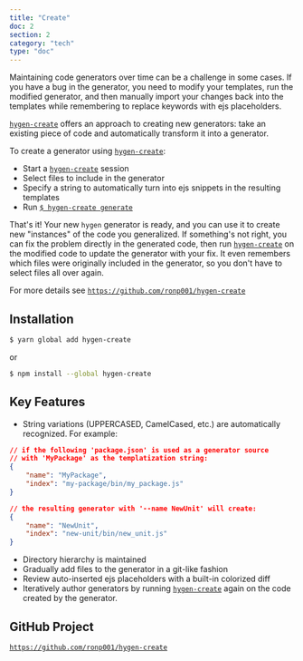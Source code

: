 ```yaml
---
title: "Create"
doc: 2
section: 2
category: "tech"
type: "doc"
---
```


Maintaining code generators over time can be a challenge in some cases. If you have a bug in the generator, you need to modify your templates, run the modified generator, and then manually import your changes back into the templates while remembering to replace keywords with ejs placeholders.

[`hygen-create`](https://github.com/ronp001/hygen-create) offers an approach to creating new generators: take an existing piece of code and automatically transform it into a generator.

To create a generator using [`hygen-create`](https://github.com/ronp001/hygen-create):
* Start a [`hygen-create`](https://github.com/ronp001/hygen-create) session
* Select files to include in the generator
* Specify a string to automatically turn into ejs snippets in the resulting templates
* Run [`$ hygen-create generate`](https://github.com/ronp001/hygen-create)

That's it!  Your new `hygen` generator is ready, and you can use it to create new "instances" of the code you generalized.  If something's not right, you can fix the problem directly in the generated code, then run [`hygen-create`](https://github.com/ronp001/hygen-create) on the modified code to update the generator with your fix.  It even remembers which files were originally included in the generator, so you don't have to select files all over again.

For more details see [`https://github.com/ronp001/hygen-create`](https://github.com/ronp001/hygen-create)


## Installation

```bash
$ yarn global add hygen-create
```
or
```bash
$ npm install --global hygen-create
```


## Key Features

* String variations (UPPERCASED, CamelCased, etc.) are automatically recognized.  For example:
```json
// if the following 'package.json' is used as a generator source 
// with 'MyPackage' as the templatization string:
{
    "name": "MyPackage",
    "index": "my-package/bin/my_package.js"
}
```
```json
// the resulting generator with '--name NewUnit' will create:
{
    "name": "NewUnit",
    "index": "new-unit/bin/new_unit.js"
}
```
* Directory hierarchy is maintained
* Gradually add files to the generator in a git-like fashion
* Review auto-inserted ejs placeholders with a built-in colorized diff
* Iteratively author generators by running [`hygen-create`](https://github.com/ronp001/hygen-create) again on the code created by the generator.


## GitHub Project

[`https://github.com/ronp001/hygen-create`](https://github.com/ronp001/hygen-create)
